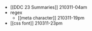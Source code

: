 - [[DDC 23 Summaries]]
210311-04am
- regex
    - [[meta character]]
210311-19pm
- [[css font]]
210311-23pm
